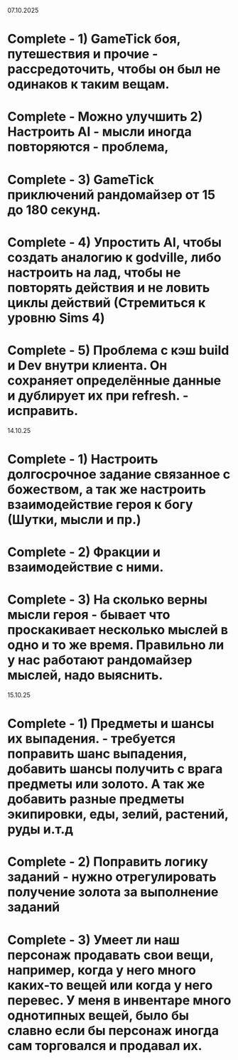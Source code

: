 07.10.2025

# Complete - 1) GameTick боя, путешествия и прочие - рассредоточить, чтобы он был не одинаков к таким вещам.
# Complete - Можно улучшить 2) Настроить AI - мысли иногда повторяются - проблема,
# Complete - 3) GameTick приключений рандомайзер от 15 до 180 секунд.
# Complete - 4) Упростить AI, чтобы создать аналогию к godville, либо настроить на лад, чтобы не повторять действия и не ловить циклы действий (Стремиться к уровню Sims 4)
# Complete - 5) Проблема с кэш build и Dev внутри клиента. Он сохраняет определённые данные и дублирует их при refresh. - исправить.

14.10.25

# Complete - 1) Настроить долгосрочное задание связанное с божеством, а так же настроить взаимодействие героя к богу (Шутки, мысли и пр.)
# Complete - 2) Фракции и взаимодействие с ними.
# Complete - 3) На сколько верны мысли героя - бывает что проскакивает несколько мыслей в одно и то же время. Правильно ли у нас работают рандомайзер мыслей, надо выяснить.

15.10.25

# Complete - 1) Предметы и шансы их выпадения. - требуется поправить шанс выпадения, добавить шансы получить с врага предметы или золото. А так же добавить разные предметы экипировки, еды, зелий, растений, руды и.т.д
# Complete - 2) Поправить логику заданий - нужно отрегулировать получение золота за выполнение заданий
# Complete - 3) Умеет ли наш персонаж продавать свои вещи, например, когда у него много каких-то вещей или когда у него перевес. У меня в инвентаре много однотипных вещей, было бы славно если бы персонаж иногда сам торговался и продавал их.

